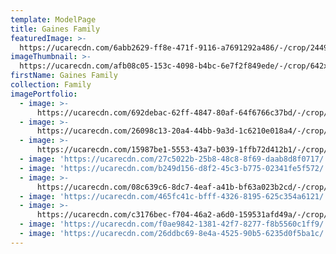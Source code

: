 ```yaml
---
template: ModelPage
title: Gaines Family
featuredImage: >-
  https://ucarecdn.com/6abb2629-ff8e-471f-9116-a7691292a486/-/crop/2449x998/0,306/-/preview/
imageThumbnail: >-
  https://ucarecdn.com/afb08c05-153c-4098-b4bc-6e7f2f849ede/-/crop/642x1090/606,978/-/preview/
firstName: Gaines Family
collection: Family
imagePortfolio:
  - image: >-
      https://ucarecdn.com/692debac-62ff-4847-80af-64f6766c37bd/-/crop/1633x1635/0,538/-/preview/
  - image: >-
      https://ucarecdn.com/26098c13-20a4-44bb-9a3d-1c6210e018a4/-/crop/1632x1930/0,519/-/preview/
  - image: >-
      https://ucarecdn.com/15987be1-5553-43a7-b039-1ffb72d412b1/-/crop/1632x1963/0,486/-/preview/
  - image: 'https://ucarecdn.com/27c5022b-25b8-48c8-8f69-daab8d8f0717/'
  - image: 'https://ucarecdn.com/b249d156-d8f2-45c3-b775-02341fe5f572/'
  - image: >-
      https://ucarecdn.com/08c639c6-8dc7-4eaf-a41b-bf63a023b2cd/-/crop/1632x2016/0,433/-/preview/
  - image: 'https://ucarecdn.com/465fc41c-bfff-4326-8195-625c354a6121/'
  - image: >-
      https://ucarecdn.com/c3176bec-f704-46a2-a6d0-159531afd49a/-/crop/1633x1812/0,637/-/preview/
  - image: 'https://ucarecdn.com/f0ae9842-1381-42f7-8277-f8b5560c1ff9/'
  - image: 'https://ucarecdn.com/26ddbc69-8e4a-4525-90b5-6235d0f5ba1c/'
---
```


